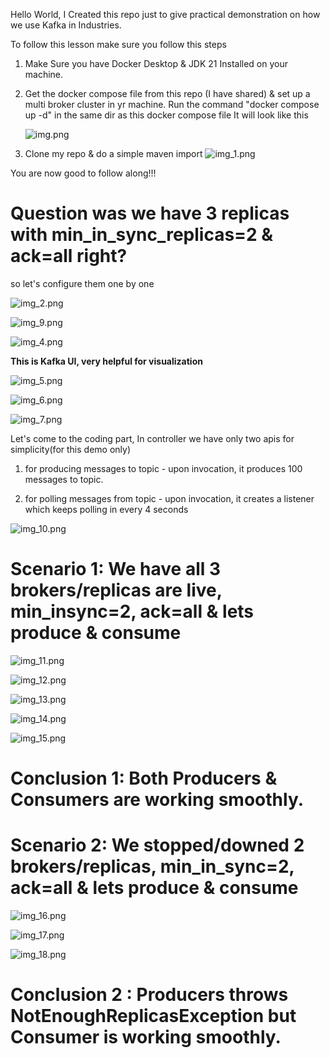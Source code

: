 Hello World, I Created this repo just to give practical demonstration on how we use Kafka in Industries.

To follow this lesson make sure you follow this steps

1) Make Sure you have Docker Desktop & JDK 21 Installed on your machine.
2) Get the docker compose file from this repo (I have shared) & set up a multi broker cluster in yr machine.
   Run the command "docker compose up -d" in the same dir as this docker compose file 
   It will look like this

   ![img.png](img.png)


3) Clone my repo & do a simple maven import
   ![img_1.png](img_1.png)

You are now good to follow along!!!

# **Question was we have 3 replicas with min_in_sync_replicas=2 & ack=all right?**

so let's configure them one by one

![img_2.png](img_2.png)

![img_9.png](img_9.png)

![img_4.png](img_4.png)

**This is Kafka UI, very helpful for visualization**

![img_5.png](img_5.png)

![img_6.png](img_6.png)

![img_7.png](img_7.png)



Let's come to the coding part, In controller we have only two apis for simplicity(for this demo only)

1) for producing messages to topic - upon invocation, it produces 100 messages to topic. 

2) for polling messages from topic - upon invocation, it creates a listener which keeps polling in every 4 seconds

![img_10.png](img_10.png)


# **Scenario 1: We have all 3 brokers/replicas are live, min_insync=2, ack=all & lets produce & consume**

![img_11.png](img_11.png)

![img_12.png](img_12.png)

![img_13.png](img_13.png)

![img_14.png](img_14.png)

![img_15.png](img_15.png)

# **Conclusion 1: Both Producers & Consumers are working smoothly.**


# **Scenario 2: We stopped/downed  2 brokers/replicas, min_in_sync=2, ack=all & lets produce & consume**


![img_16.png](img_16.png)

![img_17.png](img_17.png)

![img_18.png](img_18.png)


# **Conclusion 2 : Producers throws NotEnoughReplicasException but Consumer is working smoothly.**


















